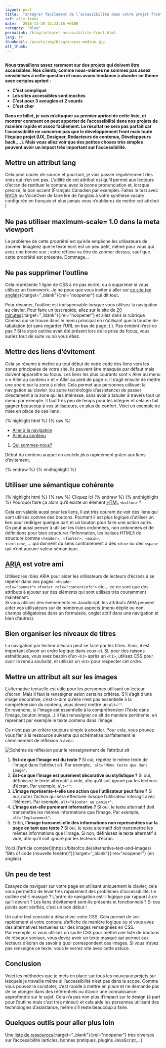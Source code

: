 ```yaml
---
layout: post
title:  "Intégrer facilement de l’accessibilité dans votre projet front-end"
ref: a11y-front
date:   2016-11-20 13:22:16 +0100
category: "blog"
permalink: /blog/integrer-accessibilite-front.html
lang: fr
thumbnail: /assets/img/blog/access-medium.jpg
alt_thumb: 
---
```


<img src="{{ site.baseurl }}/assets/img/blog/access.jpg" alt="" 
             srcset="{{ site.baseurl }}/assets/img/blog/access-medium.jpg 670w,
          {{ site.baseurl }}/assets/img/blog/access.jpg 1024w"
          sizes="(min-width:671px) 1024px"/> 

**Nous travaillons assez rarement sur des projets qui doivent être accessibles. Nos clients, comme nous-mêmes ne sommes pas assez sensibilisés à cette question et nous avons tendance à aborder ce thème avec certains apriori :**

 * **C’est compliqué**
 * **Les sites accessibles sont moches**
 * **C’est pour 3 aveugles et 2 sourds**
 * **C’est cher**

**Dans ce billet, je vais m’attaquer au premier apriori de cette liste, et montrer comment on peut apporter de l’accessibilité dans nos projets de manière rapide et assez facilement. Le résultat ne sera pas parfait car l’accessibilité ne concerne pas que le développement front mais toute l’équipe projet (UX, Designer, Rédacteurs de contenus, Développeurs back,…). Mais vous allez voir que des petites choses très simples peuvent avoir un impact très important sur l’accessibilité.**


## Mettre un attribut lang
Cela peut couler de source et pourtant, je vois passer régulièrement des sites qui n’en ont pas.
L’utilité de cet attribut est qu’il permet aux lecteurs d’écran de restituer le contenu avec la bonne prononciation et, lorsque précisé, le bon accent (Français Canadien par exemple). Faites le test avec <abbr title="Non Visual Desktop Access" lang="en">NVDA</abbr> ou VoiceOver de faire lire de l’anglais à votre synthèse vocale configurée en français et plus jamais vous n’oublierez de mettre cet attribut !

## Ne pas utiliser maximum-scale= 1.0 dans la meta viewport
Le problème de cette propriété est qu’elle empêche les utilisateurs de zoomer. Imaginez que le texte écrit est un peu petit, même pour vous qui avez une bonne vue ; votre réflexe va être de zoomer dessus, sauf que cette propriété est présente. Dommage...

## Ne pas supprimer l’outline
Cela représente 1 ligne de CSS à ne pas écrire, ou à supprimer si vous utilisez un framework.
Je ne peux que vous inviter à aller sur [ce site (en anglais)](http://www.outlinenone.com/ "Outline none (nouvelle fenêtre)"){:target="_blank"}{:rel="noopener"} qui dit tout.

Pour résumer, l’outline est indispensable lorsque vous utilisez la navigation au clavier. Pour faire un test rapide, allez sur le site de [20 minutes](http://www.20min.ch/ro/ "20 minutes Suisse (nouvelle fenêtre)"){:target="_blank"}{:rel="noopener"} et allez dans la rubrique Cinéma qui se trouve dans le menu principal en n’utilisant que la touche de tabulation (et sans regarder l’URL en bas de page ;) ). Pas évident n’est-ce pas ?  Si le style outline avait été présent lors de la prise de focus, vous auriez tout de suite vu où vous étiez.

## Mettre des liens d’évitement
Cela se résume à mettre au tout début de votre code des liens vers les zones principales de votre site. Ils peuvent être masqués par défaut mais doivent apparaître au focus. Les liens les plus courants sont « Aller au menu »  « Aller au contenu » et « Aller au pied de page ».  Il s’agit ensuite de mettre une ancre sur la zone à cibler. Cela permet aux personnes utilisant la navigation au clavier (ou autre technologie d’assistance) de passer directement à la zone qui les intéresse, sans avoir à tabuler à travers tout un menu par exemple.  Il faut très peu de temps pour les intégrer et cela en fait gagner beaucoup à vos utilisateurs, en plus du confort.
Voici un exemple de mise en place de ces liens :

{% highlight html %}
{% raw %}
<ul class="skip_links">
    <li>
        <a href="#nav" class="a11y_hidden">Aller à la navigation</a>
    </li>
    <li>
        <a href="#page" class="a11y_hidden">Aller au contenu</a>
    </li>
</ul>

<nav role="navigation" id="nav" tabindex="-1">
    <ol>
        <li>
            <a href="/">Qui sommes-nous?</a>
        </li>
    </ol>
</nav>

<main role="main" id="page" tabindex="-1">
    <p>
        Début du contenu auquel on accède plus rapidement grâce aux liens d’évitement.
    </p>
</main>
{% endraw %}
{% endhighlight %}

## Utiliser une sémantique cohérente
{% highlight html %}
{% raw %}
<span onclick="btnFunction();" class="btn btn-primary">Cliquez ici</span>
{% endraw %}
{% endhighlight %}
Pourquoi faire ça alors qu’il existe un élément <abbr title="HyperText Markup Language" lang="en">HTML</abbr> <code>&lt;button&gt;</code> ?

Cela est valable aussi pour les liens, il est très courant de voir des liens qui sont utilisés comme des boutons. Pourtant il est plus logique d’utiliser un lien pour rediriger quelque part et un bouton pour faire une action autre.  
On peut aussi penser à utiliser les listes ordonnées, non ordonnées et de définitions pour bien structurer l’information, les balises HTML5 de structure comme <code>&lt;header&gt;, &lt;footer&gt;, &lt;main&gt;, &lt;section&gt;</code>, ... qui donnent du sens contrairement à des <code>&lt;div&gt;</code> ou des <code>&lt;span&gt;</code> qui n’ont aucune valeur sémantique.

## <abbr title="Accessible Rich Internet Applications" lang="en">ARIA</abbr> est votre ami
Utilisez les rôles ARIA pour aider les utilisateurs de lecteurs d’écrans à se repérer dans vos pages.
<code>&lt;header role="banner"&gt;</code> <code>&lt;footer role="contentinfo"&gt;</code> etc... ce ne sont que des attributs à ajouter sur des éléments qui sont utilisés très couramment maintenant.  
Si vous utilisez des évènements en JavaScript, les attributs ARIA peuvent aider vos utilisateurs sur de nombreux aspects (menu déplié ou non, champs obligatoires dans un formulaire, onglet actif dans une navigation et bien d’autres).

## Bien organiser les niveaux de titres
La navigation par lecteur d’écran peut se faire par les titres. Ainsi, il est important d’avoir un ordre logique dans ceux-ci. Si, pour des raisons esthétiques, vous avez besoin d’un <code>&lt;h3&gt;</code> après un <code>&lt;h1&gt;</code>, utilisez CSS pour avoir le rendu souhaité, et utilisez un <code>&lt;h2&gt;</code> pour respecter cet ordre.

## Mettre un attribut alt sur les images
L’alternative textuelle est utile pour les personnes utilisant un lecteur d’écran. Mais il faut la renseigner selon certains critères. S’il s’agit d’une image décorative, c’est-à-dire qu’elle n’est pas essentielle à la compréhension du contenu, vous devez mettre un <code>alt=""</code>.  
En revanche, si l’image est essentielle à la compréhension (Texte dans l’image, bouton image…) il faut renseigner ce alt de manière pertinente, en reprenant par exemple le texte contenu dans l’image.

Ce n’est pas un critère toujours simple à aborder. Pour cela, vous pouvez vous fier à la ressource suivante qui schématise parfaitement le cheminement de réflexion à avoir.


<img src="{{ site.baseurl }}/assets/img/blog/the-alt-cheatsheet.png" alt="Schéma de réflexion pour le renseignement de l’attribut alt" aria-labelledby="description"/>
<ol id="description" class="a11y_hidden">  
    <li><strong>Est-ce que l’image est du texte ?</strong> Si oui, répétez le même texte de l’image dans l’attribut alt. Par exemple, <code> alt="Même texte que dans image"</code>.</li>
    <li><strong>Est-ce que l’image est purement décorative ou stylistique ?</strong> Si oui, définissez le texte alternatif à vide, afin qu’il soit ignoré par les lecteurs d’écran. Par exemple, <code>alt=""</code>.</li>
    <li><strong>L’image représente-t-elle une action que l’utilisateur peut faire ?</strong> Si oui, notez l’action qui sera effectuée lorsque l’utilisateur interagit avec l’élément. Par exemple, <code>alt="Ajouter au panier"</code>.</li>
    <li><strong>L’image est-elle purement informative ?</strong> Si oui, le texte alternatif doit transmettre les mêmes informations que l’image. Par exemple, <code>alt="Emplacement"</code>.</li>
    <li>Enfin, <strong>l’image transmet-elle des informations non représentées sur la page en tant que texte ?</strong> Si oui, le texte alternatif doit transmettre les mêmes informations que l’image. Si non, définissez le texte alternatif à vide, afin qu’il soit ignoré par les lecteurs d’écran.</li> 
</ol>
Voici [l’article complet](https://bitsofco.de/alternative-text-and-images/ "Bits of code (nouvelle fenêtre)"){:target="_blank"}{:rel="noopener"} (en anglais).


## Un peu de test
Essayez de naviguer sur votre page en utilisant uniquement le clavier, cela vous permettra de lever très rapidement des problèmes d’accessibilité. Le outline est-il masqué ? L’ordre de navigation est-il logique par rapport à ce qu’il devrait ? Les liens d’évitement sont-ils présents et fonctionnels ? Si ces points sont vérifiés, c’est un bon début !

Un autre test consiste à désactiver votre CSS. Cela permet de voir rapidement si votre contenu s’affiche de manière logique ou si vous avez des alternatives textuelles sur des images renseignées en CSS.  
Par exemple, si vous utilisez un sprite CSS pour mettre une liste de boutons de réseaux sociaux, vous devez avoir un texte masqué qui permet aux lecteurs d’écran de savoir à quoi correspondent ces images. Si vous n’avez pas renseigné ce texte, vous le verrez vite avec cette astuce.

## Conclusion
Voici les méthodes que je mets en place sur tous les nouveaux projets sur lesquels je travaille même si l’accessibilité n’est pas dans le scope. Comme vous pouvez le constater, c’est rapide à mettre en place et ne demande pas de se plonger dans des référentiels ou d’avoir une connaissance approfondie sur le sujet. Cela n’a pas non plus d’impact sur le design (à part pour l’outline mais c’est très mineur) et cela aide les personnes utilisant des technologies d’assistance, même s’il reste beaucoup à faire.

## Quelques outils pour aller plus loin
Une [liste de ressources](https://github.com/atalan/a11y-resources/blob/master/list-of-a11y-resources.md "Github d’Atalan (nouvelle fenêtre)"){:target="_blank"}{:rel="noopener"} très diverses sur l’accessibilité (articles, bonnes pratiques, plugins JavaScript,...)